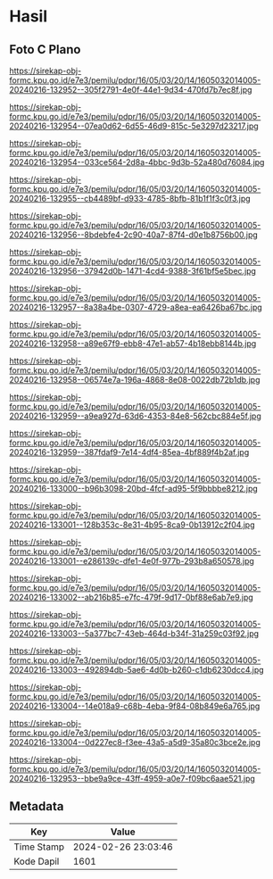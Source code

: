# Hasil

## Foto C Plano

https://sirekap-obj-formc.kpu.go.id/e7e3/pemilu/pdpr/16/05/03/20/14/1605032014005-20240216-132952--305f2791-4e0f-44e1-9d34-470fd7b7ec8f.jpg

https://sirekap-obj-formc.kpu.go.id/e7e3/pemilu/pdpr/16/05/03/20/14/1605032014005-20240216-132954--07ea0d62-6d55-46d9-815c-5e3297d23217.jpg

https://sirekap-obj-formc.kpu.go.id/e7e3/pemilu/pdpr/16/05/03/20/14/1605032014005-20240216-132954--033ce564-2d8a-4bbc-9d3b-52a480d76084.jpg

https://sirekap-obj-formc.kpu.go.id/e7e3/pemilu/pdpr/16/05/03/20/14/1605032014005-20240216-132955--cb4489bf-d933-4785-8bfb-81b1f1f3c0f3.jpg

https://sirekap-obj-formc.kpu.go.id/e7e3/pemilu/pdpr/16/05/03/20/14/1605032014005-20240216-132956--8bdebfe4-2c90-40a7-87f4-d0e1b8756b00.jpg

https://sirekap-obj-formc.kpu.go.id/e7e3/pemilu/pdpr/16/05/03/20/14/1605032014005-20240216-132956--37942d0b-1471-4cd4-9388-3f61bf5e5bec.jpg

https://sirekap-obj-formc.kpu.go.id/e7e3/pemilu/pdpr/16/05/03/20/14/1605032014005-20240216-132957--8a38a4be-0307-4729-a8ea-ea6426ba67bc.jpg

https://sirekap-obj-formc.kpu.go.id/e7e3/pemilu/pdpr/16/05/03/20/14/1605032014005-20240216-132958--a89e67f9-ebb8-47e1-ab57-4b18ebb8144b.jpg

https://sirekap-obj-formc.kpu.go.id/e7e3/pemilu/pdpr/16/05/03/20/14/1605032014005-20240216-132958--06574e7a-196a-4868-8e08-0022db72b1db.jpg

https://sirekap-obj-formc.kpu.go.id/e7e3/pemilu/pdpr/16/05/03/20/14/1605032014005-20240216-132959--a9ea927d-63d6-4353-84e8-562cbc884e5f.jpg

https://sirekap-obj-formc.kpu.go.id/e7e3/pemilu/pdpr/16/05/03/20/14/1605032014005-20240216-132959--387fdaf9-7e14-4df4-85ea-4bf889f4b2af.jpg

https://sirekap-obj-formc.kpu.go.id/e7e3/pemilu/pdpr/16/05/03/20/14/1605032014005-20240216-133000--b96b3098-20bd-4fcf-ad95-5f9bbbbe8212.jpg

https://sirekap-obj-formc.kpu.go.id/e7e3/pemilu/pdpr/16/05/03/20/14/1605032014005-20240216-133001--128b353c-8e31-4b95-8ca9-0b13912c2f04.jpg

https://sirekap-obj-formc.kpu.go.id/e7e3/pemilu/pdpr/16/05/03/20/14/1605032014005-20240216-133001--e286139c-dfe1-4e0f-977b-293b8a650578.jpg

https://sirekap-obj-formc.kpu.go.id/e7e3/pemilu/pdpr/16/05/03/20/14/1605032014005-20240216-133002--ab216b85-e7fc-479f-9d17-0bf88e6ab7e9.jpg

https://sirekap-obj-formc.kpu.go.id/e7e3/pemilu/pdpr/16/05/03/20/14/1605032014005-20240216-133003--5a377bc7-43eb-464d-b34f-31a259c03f92.jpg

https://sirekap-obj-formc.kpu.go.id/e7e3/pemilu/pdpr/16/05/03/20/14/1605032014005-20240216-133003--492894db-5ae6-4d0b-b260-c1db6230dcc4.jpg

https://sirekap-obj-formc.kpu.go.id/e7e3/pemilu/pdpr/16/05/03/20/14/1605032014005-20240216-133004--14e018a9-c68b-4eba-9f84-08b849e6a765.jpg

https://sirekap-obj-formc.kpu.go.id/e7e3/pemilu/pdpr/16/05/03/20/14/1605032014005-20240216-133004--0d227ec8-f3ee-43a5-a5d9-35a80c3bce2e.jpg

https://sirekap-obj-formc.kpu.go.id/e7e3/pemilu/pdpr/16/05/03/20/14/1605032014005-20240216-132953--bbe9a9ce-43ff-4959-a0e7-f09bc6aae521.jpg


## Metadata

| Key        | Value               |
| ---------- | ------------------- |
| Time Stamp | 2024-02-26 23:03:46 |
| Kode Dapil | 1601                |



